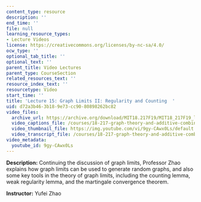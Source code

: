 ```yaml
---
content_type: resource
description: ''
end_time: ''
file: null
learning_resource_types:
- Lecture Videos
license: https://creativecommons.org/licenses/by-nc-sa/4.0/
ocw_type: ''
optional_tab_title: ''
optional_text: ''
parent_title: Video Lectures
parent_type: CourseSection
related_resources_text: ''
resource_index_text: ''
resourcetype: Video
start_time: ''
title: 'Lecture 15: Graph Limits II: Regularity and Counting  '
uid: d72a3b46-3b18-9e73-cc90-80898262bc82
video_files:
  archive_url: https://archive.org/download/MIT18.217F19/MIT18_217F19_lec15_300k.mp4
  video_captions_file: /courses/18-217-graph-theory-and-additive-combinatorics-fall-2019/c3c076f592d35e378e1485b5eb9f0c54_9gy-CAwx0Ls.vtt
  video_thumbnail_file: https://img.youtube.com/vi/9gy-CAwx0Ls/default.jpg
  video_transcript_file: /courses/18-217-graph-theory-and-additive-combinatorics-fall-2019/5b7ba6665dc25e6d98854b8d860effe3_9gy-CAwx0Ls.pdf
video_metadata:
  youtube_id: 9gy-CAwx0Ls
---
```


**Description:** Continuing the discussion of graph limits, Professor Zhao explains how graph limits can be used to generate random graphs, and also some key tools in the theory of graph limits, including the counting lemma, weak regularity lemma, and the martingale convergence theorem.

**Instructor:** Yufei Zhao

